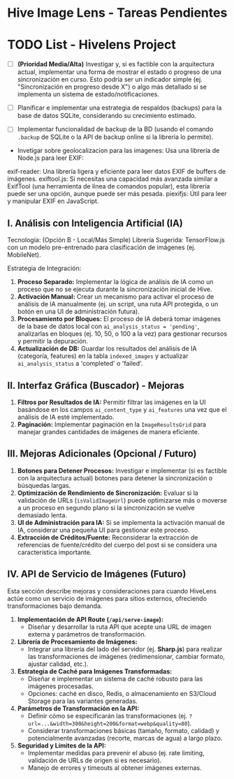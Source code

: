 # Hive Image Lens - Tareas Pendientes

# TODO List - Hivelens Project

- [ ] **(Prioridad Media/Alta)** Investigar y, si es factible con la arquitectura actual, implementar una forma de mostrar el estado o progreso de una sincronización en curso. Esto podría ser un indicador simple (ej. "Sincronización en progreso desde X") o algo más detallado si se implementa un sistema de estado/notificaciones.

- [ ] Planificar e implementar una estrategia de respaldos (backups) para la base de datos SQLite, considerando su crecimiento estimado.
- [ ] Implementar funcionalidad de backup de la BD (usando el comando `.backup` de SQLite o la API de backup online si la librería lo permite).
- Invetigar sobre geolocalizacion para las imagenes:
  Usa una librería de Node.js para leer EXIF:

exif-reader: Una librería ligera y eficiente para leer datos EXIF de buffers de imágenes.
exiftool.js: Si necesitas una capacidad más avanzada similar a ExifTool (una herramienta de línea de comandos popular), esta librería puede ser una opción, aunque puede ser más pesada.
piexifjs: Útil para leer y manipular EXIF en JavaScript.

## I. Análisis con Inteligencia Artificial (IA)

Tecnología: (Opción B - Local/Más Simple)
Librería Sugerida: TensorFlow.js con un modelo pre-entrenado para clasificación de imágenes (ej. MobileNet).

Estrategia de Integración:

1.  **Proceso Separado:** Implementar la lógica de análisis de IA como un proceso que no se ejecuta durante la sincronización inicial de Hive.
2.  **Activación Manual:** Crear un mecanismo para activar el proceso de análisis de IA manualmente (ej. un script, una ruta API protegida, o un botón en una UI de administración futura).
3.  **Procesamiento por Bloques:** El proceso de IA deberá tomar imágenes de la base de datos local con `ai_analysis_status = 'pending'`, analizarlas en bloques (ej. 10, 50, o 100 a la vez) para gestionar recursos y permitir la depuración.
4.  **Actualización de DB:** Guardar los resultados del análisis de IA (categoría, features) en la tabla `indexed_images` y actualizar `ai_analysis_status` a 'completed' o 'failed'.

## II. Interfaz Gráfica (Buscador) - Mejoras

1.  **Filtros por Resultados de IA:** Permitir filtrar las imágenes en la UI basándose en los campos `ai_content_type` y `ai_features` una vez que el análisis de IA esté implementado.
2.  **Paginación:** Implementar paginación en la `ImageResultsGrid` para manejar grandes cantidades de imágenes de manera eficiente.

## III. Mejoras Adicionales (Opcional / Futuro)

1.  **Botones para Detener Procesos:** Investigar e implementar (si es factible con la arquitectura actual) botones para detener la sincronización o búsquedas largas.
2.  **Optimización de Rendimiento de Sincronización:** Evaluar si la validación de URLs (`isValidImageUrl`) puede optimizarse más o moverse a un proceso en segundo plano si la sincronización se vuelve demasiado lenta.
3.  **UI de Administración para IA:** Si se implementa la activación manual de IA, considerar una pequeña UI para gestionar este proceso.
4.  **Extracción de Créditos/Fuente:** Reconsiderar la extracción de referencias de fuente/crédito del cuerpo del post si se considera una característica importante.

## IV. API de Servicio de Imágenes (Futuro)

Esta sección describe mejoras y consideraciones para cuando HiveLens actúe como un servicio de imágenes para sitios externos, ofreciendo transformaciones bajo demanda.

1.  **Implementación de API Route (`/api/serve-image`):**
    - Diseñar y desarrollar la ruta API que acepte una URL de imagen externa y parámetros de transformación.
2.  **Librería de Procesamiento de Imágenes:**
    - Integrar una librería del lado del servidor (ej. **Sharp.js**) para realizar las transformaciones de imágenes (redimensionar, cambiar formato, ajustar calidad, etc.).
3.  **Estrategia de Caché para Imágenes Transformadas:**
    - Diseñar e implementar un sistema de caché robusto para las imágenes procesadas.
    - Opciones: caché en disco, Redis, o almacenamiento en S3/Cloud Storage para las variantes generadas.
4.  **Parámetros de Transformación en la API:**
    - Definir cómo se especificarán las transformaciones (ej. `?url=...&width=300&height=200&format=webp&quality=80`).
    - Considerar transformaciones básicas (tamaño, formato, calidad) y potencialmente avanzadas (recorte, marcas de agua) a largo plazo.
5.  **Seguridad y Límites de la API:**
    - Implementar medidas para prevenir el abuso (ej. rate limiting, validación de URLs de origen si es necesario).
    - Manejo de errores y timeouts al obtener imágenes externas.
